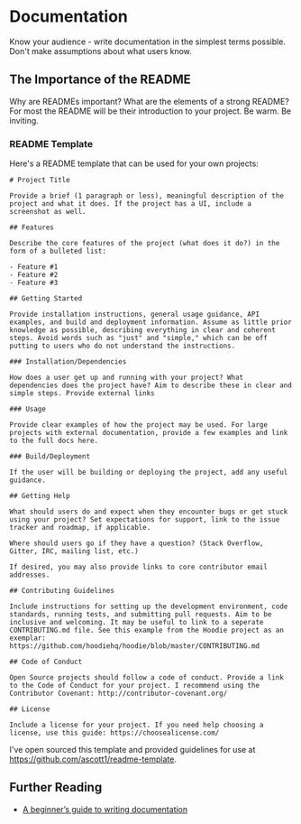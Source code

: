 # Documentation

Know your audience - write documentation in the simplest terms possible. Don't make assumptions about what users know.

## The Importance of the README

Why are READMEs important? What are the elements of a strong README? For most the README will be their introduction to your project. Be warm. Be inviting.

### README Template

Here's a README template that can be used for your own projects:

```
# Project Title

Provide a brief (1 paragraph or less), meaningful description of the project and what it does. If the project has a UI, include a screenshot as well.

## Features

Describe the core features of the project (what does it do?) in the form of a bulleted list:

- Feature #1
- Feature #2
- Feature #3

## Getting Started

Provide installation instructions, general usage guidance, API examples, and build and deployment information. Assume as little prior knowledge as possible, describing everything in clear and coherent steps. Avoid words such as "just" and "simple," which can be off putting to users who do not understand the instructions.

### Installation/Dependencies

How does a user get up and running with your project? What dependencies does the project have? Aim to describe these in clear and simple steps. Provide external links

### Usage

Provide clear examples of how the project may be used. For large projects with external documentation, provide a few examples and link to the full docs here.

### Build/Deployment

If the user will be building or deploying the project, add any useful guidance.

## Getting Help

What should users do and expect when they encounter bugs or get stuck using your project? Set expectations for support, link to the issue tracker and roadmap, if applicable.

Where should users go if they have a question? (Stack Overflow, Gitter, IRC, mailing list, etc.)

If desired, you may also provide links to core contributor email addresses.

## Contributing Guidelines

Include instructions for setting up the development environment, code standards, running tests, and submitting pull requests. Aim to be inclusive and welcoming. It may be useful to link to a seperate CONTRIBUTING.md file. See this example from the Hoodie project as an exemplar: https://github.com/hoodiehq/hoodie/blob/master/CONTRIBUTING.md

## Code of Conduct

Open Source projects should follow a code of conduct. Provide a link to the Code of Conduct for your project. I recommend using the Contributor Covenant: http://contributor-covenant.org/

## License

Include a license for your project. If you need help choosing a license, use this guide: https://choosealicense.com/
```

I've open sourced this template and provided guidelines for use at https://github.com/ascott1/readme-template.

## Further Reading

- [A beginner’s guide to writing documentation](http://www.writethedocs.org/guide/writing/beginners-guide-to-docs/)
